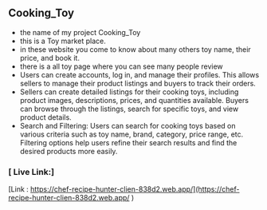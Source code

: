 ## Cooking_Toy

* the name of my project Cooking_Toy
* this is a Toy market place.
* in these website you come to know about many others toy name, their price, and book it.
* there is a all toy page where you can see many people review
*  Users can create accounts, log in, and manage their profiles. This allows sellers to manage their product listings and buyers to track their orders.
* Sellers can create detailed listings for their cooking toys, including product images, descriptions, prices, and quantities available. Buyers can browse through the listings, search for specific toys, and view product details.
* Search and Filtering: Users can search for cooking toys based on various criteria such as toy name, brand, category, price range, etc. Filtering options help users refine their search results and find the desired products more easily.
### [ Live Link:]
 [Link : https://chef-recipe-hunter-clien-838d2.web.app/](https://chef-recipe-hunter-clien-838d2.web.app/ )